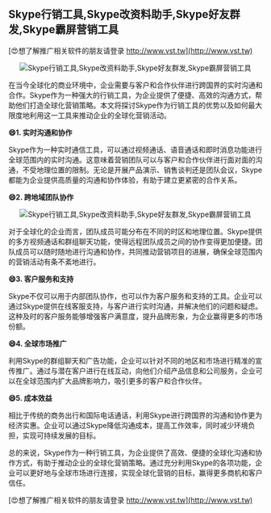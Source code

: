 ## **Skype行销工具,Skype改资料助手,Skype好友群发,Skype霸屏营销工具**

[😍想了解推广相关软件的朋友请登录 http://www.vst.tw](http://www.vst.tw)

 <center><img src="https://vst.tw/MP4/tuiguang/png/3.png" alt="Skype行销工具,Skype改资料助手,Skype好友群发,Skype霸屏营销工具"></center>

在当今全球化的商业环境中，企业需要与客户和合作伙伴进行跨国界的实时沟通和合作。Skype作为一种强大的行销工具，为企业提供了便捷、高效的沟通方式，帮助他们打造全球化营销策略。本文将探讨Skype作为行销工具的优势以及如何最大限度地利用这一工具来推动企业的全球化营销活动。

**😄1. 实时沟通和协作**

Skype作为一种实时通信工具，可以通过视频通话、语音通话和即时消息功能进行全球范围内的实时沟通。这意味着营销团队可以与客户和合作伙伴进行面对面的沟通，不受地理位置的限制。无论是开展产品演示、销售谈判还是团队会议，Skype都能为企业提供高质量的沟通和协作体验，有助于建立更紧密的合作关系。

**😄2. 跨地域团队协作**

 <center><img src="https://vst.tw/MP4/tuiguang/png/4.png" alt="Skype行销工具,Skype改资料助手,Skype好友群发,Skype霸屏营销工具"></center>

对于全球化的企业而言，团队成员可能分布在不同的时区和地理位置。Skype提供的多方视频通话和群组聊天功能，使得远程团队成员之间的协作变得更加便捷。团队成员可以随时随地进行沟通和协作，共同推动营销项目的进展，确保全球范围内的营销活动有条不紊地进行。

**😄3. 客户服务和支持**

Skype不仅可以用于内部团队协作，也可以作为客户服务和支持的工具。企业可以通过Skype提供在线客服支持，与客户进行实时沟通，并解决他们的问题和疑虑。这种及时的客户服务能够增强客户满意度，提升品牌形象，为企业赢得更多的市场份额。

**😄4. 全球市场推广**

利用Skype的群组聊天和广告功能，企业可以针对不同的地区和市场进行精准的宣传推广。通过与潜在客户进行在线互动，向他们介绍产品信息和公司服务，企业可以在全球范围内扩大品牌影响力，吸引更多的客户和合作伙伴。

**😄5. 成本效益**

相比于传统的商务出行和国际电话通话，利用Skype进行跨国界的沟通和协作更为经济实惠。企业可以通过Skype降低沟通成本，提高工作效率，同时减少环境负担，实现可持续发展的目标。

总的来说，Skype作为一种行销工具，为企业提供了高效、便捷的全球化沟通和协作方式，有助于推动企业的全球化营销策略。通过充分利用Skype的各项功能，企业可以更好地与全球市场进行连接，实现全球化营销的目标，赢得更多商机和客户信任。

[😍想了解推广相关软件的朋友请登录 http://www.vst.tw](http://www.vst.tw)



